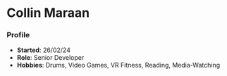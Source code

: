 # Collin Maraan

### Profile
- **Started**: 26/02/24
- **Role**: Senior Developer
- **Hobbies**: Drums, Video Games, VR Fitness, Reading, Media-Watching